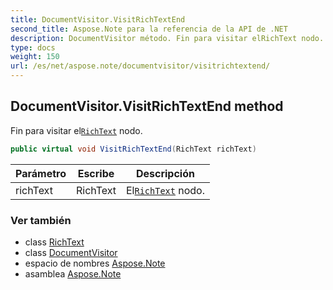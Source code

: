 ```yaml
---
title: DocumentVisitor.VisitRichTextEnd
second_title: Aspose.Note para la referencia de la API de .NET
description: DocumentVisitor método. Fin para visitar elRichText nodo.
type: docs
weight: 150
url: /es/net/aspose.note/documentvisitor/visitrichtextend/
---
```

## DocumentVisitor.VisitRichTextEnd method

Fin para visitar el[`RichText`](../../richtext/) nodo.

```csharp
public virtual void VisitRichTextEnd(RichText richText)
```

| Parámetro | Escribe | Descripción |
| --- | --- | --- |
| richText | RichText | El[`RichText`](../../richtext/) nodo. |

### Ver también

* class [RichText](../../richtext/)
* class [DocumentVisitor](../)
* espacio de nombres [Aspose.Note](../../documentvisitor/)
* asamblea [Aspose.Note](../../../)


